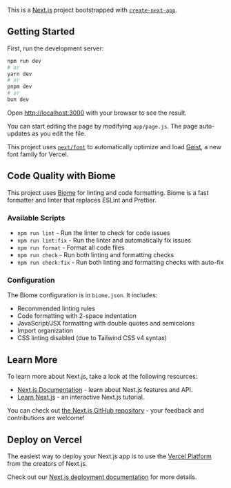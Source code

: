 This is a [Next.js](https://nextjs.org) project bootstrapped with [`create-next-app`](https://github.com/vercel/next.js/tree/canary/packages/create-next-app).

## Getting Started

First, run the development server:

```bash
npm run dev
# or
yarn dev
# or
pnpm dev
# or
bun dev
```

Open [http://localhost:3000](http://localhost:3000) with your browser to see the result.

You can start editing the page by modifying `app/page.js`. The page auto-updates as you edit the file.

This project uses [`next/font`](https://nextjs.org/docs/app/building-your-application/optimizing/fonts) to automatically optimize and load [Geist](https://vercel.com/font), a new font family for Vercel.

## Code Quality with Biome

This project uses [Biome](https://biomejs.dev/) for linting and code formatting. Biome is a fast formatter and linter that replaces ESLint and Prettier.

### Available Scripts

- `npm run lint` - Run the linter to check for code issues
- `npm run lint:fix` - Run the linter and automatically fix issues
- `npm run format` - Format all code files
- `npm run check` - Run both linting and formatting checks
- `npm run check:fix` - Run both linting and formatting checks with auto-fix

### Configuration

The Biome configuration is in `biome.json`. It includes:
- Recommended linting rules
- Code formatting with 2-space indentation
- JavaScript/JSX formatting with double quotes and semicolons
- Import organization
- CSS linting disabled (due to Tailwind CSS v4 syntax)

## Learn More

To learn more about Next.js, take a look at the following resources:

- [Next.js Documentation](https://nextjs.org/docs) - learn about Next.js features and API.
- [Learn Next.js](https://nextjs.org/learn) - an interactive Next.js tutorial.

You can check out [the Next.js GitHub repository](https://github.com/vercel/next.js) - your feedback and contributions are welcome!

## Deploy on Vercel

The easiest way to deploy your Next.js app is to use the [Vercel Platform](https://vercel.com/new?utm_medium=default-template&filter=next.js&utm_source=create-next-app&utm_campaign=create-next-app-readme) from the creators of Next.js.

Check out our [Next.js deployment documentation](https://nextjs.org/docs/app/building-your-application/deploying) for more details.
